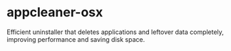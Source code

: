 # appcleaner-osx
Efficient uninstaller that deletes applications and leftover data completely, improving performance and saving disk space.  
